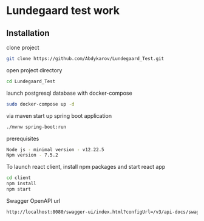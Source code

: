 # Lundegaard test work

## Installation

clone project

```bash
git clone https://github.com/Abdykarov/Lundegaard_Test.git
```

open project directory

```bash
cd Lundegaard_Test
```

launch postgresql database with docker-compose

```bash
sudo docker-compose up -d
```

via maven start up spring boot application

```bash
./mvnw spring-boot:run
```

prerequisites

```bash
Node js - minimal version - v12.22.5
Npm version - 7.5.2
```

To launch react client, install npm packages and start react app

```bash
cd client
npm install
npm start
```

Swagger OpenAPI url

```bash
http://localhost:8080/swagger-ui/index.html?configUrl=/v3/api-docs/swagger-config
```

